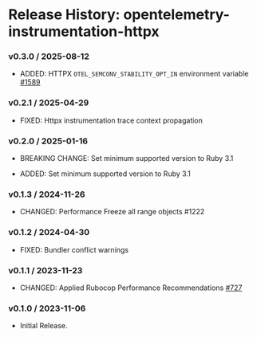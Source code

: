 # Release History: opentelemetry-instrumentation-httpx

### v0.3.0 / 2025-08-12

* ADDED: HTTPX `OTEL_SEMCONV_STABILITY_OPT_IN` environment variable [#1589](https://github.com/open-telemetry/opentelemetry-ruby-contrib/pull/1589)

### v0.2.1 / 2025-04-29

* FIXED: Httpx instrumentation trace context propagation

### v0.2.0 / 2025-01-16

* BREAKING CHANGE: Set minimum supported version to Ruby 3.1

* ADDED: Set minimum supported version to Ruby 3.1

### v0.1.3 / 2024-11-26

* CHANGED: Performance Freeze all range objects #1222

### v0.1.2 / 2024-04-30

* FIXED: Bundler conflict warnings

### v0.1.1 / 2023-11-23

* CHANGED: Applied Rubocop Performance Recommendations [#727](https://github.com/open-telemetry/opentelemetry-ruby-contrib/pull/727)

### v0.1.0 / 2023-11-06

* Initial Release.
